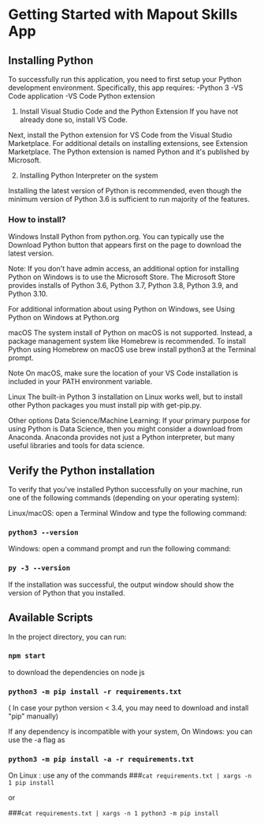 # Getting Started with Mapout Skills App

## Installing Python 

To successfully run this application, you need to first setup your Python development environment. Specifically, this app requires:
-Python 3
-VS Code application
-VS Code Python extension

1. Install Visual Studio Code and the Python Extension
If you have not already done so, install VS Code.

Next, install the Python extension for VS Code from the Visual Studio Marketplace. For additional details on installing extensions, see Extension Marketplace. The Python extension is named Python and it's published by Microsoft.

2. Installing Python Interpreter on the system

Installing the latest version of Python is recommended, even though the minimum version of Python 3.6 is sufficient to run majority of the features.

### How to install?
Windows
Install Python from python.org. You can typically use the Download Python button that appears first on the page to download the latest version.

Note: If you don't have admin access, an additional option for installing Python on Windows is to use the Microsoft Store. The Microsoft Store provides installs of Python 3.6, Python 3.7, Python 3.8, Python 3.9, and Python 3.10.

For additional information about using Python on Windows, see Using Python on Windows at Python.org

macOS
The system install of Python on macOS is not supported. Instead, a package management system like Homebrew is recommended. To install Python using Homebrew on macOS use brew install python3 at the Terminal prompt.

Note On macOS, make sure the location of your VS Code installation is included in your PATH environment variable. 

Linux
The built-in Python 3 installation on Linux works well, but to install other Python packages you must install pip with get-pip.py. 

Other options
Data Science/Machine Learning: If your primary purpose for using Python is Data Science, then you might consider a download from Anaconda. Anaconda provides not just a Python interpreter, but many useful libraries and tools for data science.


## Verify the Python installation
To verify that you've installed Python successfully on your machine, run one of the following commands (depending on your operating system):

Linux/macOS: open a Terminal Window and type the following command:

### `python3 --version`

Windows: open a command prompt and run the following command:

### `py -3 --version`

If the installation was successful, the output window should show the version of Python that you installed.


## Available Scripts

In the project directory, you can run:

### `npm start` 
to download the dependencies on node js

### `python3 -m pip install -r requirements.txt`
( In case your python version < 3.4, you may need to download and install "pip" manually)

If any dependency is incompatible with your system,
On Windows: you can use the -a flag as 
### `python3 -m pip install -a -r requirements.txt`

On Linux : use any of the commands 
###`cat requirements.txt | xargs -n 1 pip install` 

or 

###`cat requirements.txt | xargs -n 1 python3 -m pip install`
